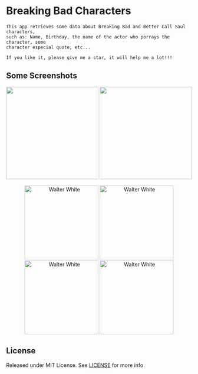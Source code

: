 # Breaking Bad Characters

    This app retrieves some data about Breaking Bad and Better Call Saul characters,
    such as: Name, Birthday, the name of the actor who porrays the character, some
    character especial quote, etc...

    If you like it, please give me a star, it will help me a lot!!!

## Some Screenshots
<p align="center">
    <img src ="docs/gif/breaking-bad.gif?raw=true" width="250"/>
    <img src ="docs/gif/better-call-saul.gif?raw=true" width="250"/>
</p>
<p align="center">
    <img src="https://res.cloudinary.com/edsan/image/upload/v1604601013/breaking-bad/walter-white_wfwmem.png" alt="Walter White" width="200" />
    <img src="https://res.cloudinary.com/edsan/image/upload/v1604601013/breaking-bad/skyler-white_bsfsns.png" alt="Walter White" width="200" />
    <img src="https://res.cloudinary.com/edsan/image/upload/v1604601012/breaking-bad/jesse-pinkman_toapes.png" alt="Walter White" width="200" />
    <img src="https://res.cloudinary.com/edsan/image/upload/v1604601012/breaking-bad/lydia-rodarte_c01rkk.png" alt="Walter White" width="200" />
</p>

## License

Released under MIT License. See [LICENSE](https://github.com/Edsan7/breaking-bad-flutter/blob/main/LICENSE) for more info.
